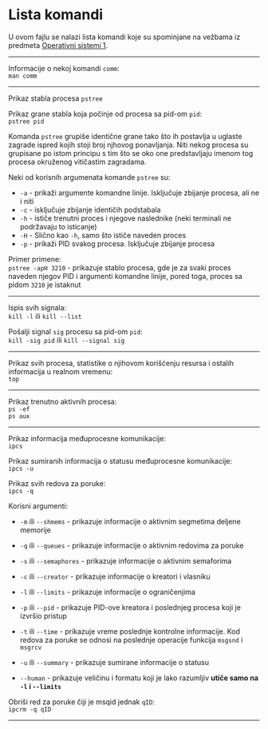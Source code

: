 # Lista komandi
U ovom fajlu se nalazi lista komandi koje su spominjane na vežbama iz predmeta [Operativni sistemi 1][os1].
***
Informacije o nekoj komandi `comm`:  
`man comm`
***
Prikaz stabla procesa
`pstree`

Prikaz grane stabla koja počinje od procesa sa pid-om `pid`:  
`pstree pid`

Komanda `pstree` grupiše identične grane tako što ih postavlja u uglaste zagrade ispred kojih stoji broj njhovog ponavljanja. Niti nekog procesa su grupisane po istom principu s tim što se oko one predstavljaju imenom tog procesa okruženog vitičastim zagradama.

Neki od korisnih argumenata komande `pstree` su:  
* `-a` - prikaži argumente komandne linije. Isključuje zbijanje procesa, ali ne i niti
* `-c` - isključuje zbijanje identičih podstabala
* `-h` - ističe trenutni proces i njegove naslednike (neki terminali ne podržavaju to isticanje)
* `-H` - Slično kao `-h`, samo što ističe naveden proces
* `-p` - prikaži PID svakog procesa. Isključuje zbijanje procesa

Primer primene:  
`pstree -apH 3210` - prikazuje stablo procesa, gde je za svaki proces naveden njegov PID i argumenti komandne linije, pored toga, proces sa pidom `3210` je istaknut
***
Ispis svih signala:  
`kill -l` ili `kill --list`

Pošalji signal `sig` procesu sa pid-om `pid`:  
`kill -sig pid` ili `kill --signal sig`
***
Prikaz svih procesa, statistike o njihovom korišćenju resursa i ostalih informacija u realnom vremenu:  
`top`
***
Prikaz trenutno aktivnih procesa:  
`ps -ef`  
`ps aux`
***
Prikaz informacija međuprocesne komunikacije:  
`ipcs`

Prikaz sumiranih informacija o statusu međuprocesne komunikacije:  
`ipcs -u`

Prikaz svih redova za poruke:  
`ipcs -q`

Korisni argumenti:  
* `-m` ili `--shmems` - prikazuje informacije o aktivnim segmetima deljene memorije
* `-q` ili `--queues` - prikazuje informacije o aktivnim redovima za poruke
* `-s` ili `--semaphores` - prikazuje informacije o aktivnim semaforima

* `-c` ili `--creator` - prikazuje informacije o kreatori i vlasniku
* `-l` ili `--limits` - prikazuje informacije o ograničenjima
* `-p` ili `--pid` - prikazuje PID-ove kreatora i poslednjeg procesa koji je izvršio pristup
* `-t` ili `--time` - prikazuje vreme poslednje kontrolne informacije. Kod redova za poruke se odnosi na poslednje operacije funkcija `msgsnd` i `msgrcv`
* `-u` ili `--summary` - prikazuje sumirane informacije o statusu
* `--human` - prikazuje veličinu i formatu koji je lako razumljiv **utiče samo na `-l` i `--limits`**

Obriši red za poruke čiji je msqid jednak `qID`:  
`ipcrm -q qID`
***



[//]: # (---------------------------------------------------------)

[//]: # (-------------U ovom delu se nalaze reference-------------)

[//]: # (---------------------------------------------------------)




[os1]: https://github.com/Produktivna-grupa/PMFKG/blob/master/II%20godina/Zimski%20semestar/OS1/Vodi%C4%8D_predmet.md#vodi%C4%8D
